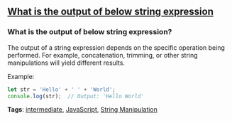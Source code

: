 ## [What is the output of below string expression](#what-is-the-output-of-below-string-expression)

### What is the output of below string expression?

The output of a string expression depends on the specific operation being performed. For example, concatenation, trimming, or other string manipulations will yield different results.

Example:

```javascript
let str = 'Hello' + ' ' + 'World';
console.log(str);  // Output: 'Hello World'
```

**Tags**: [intermediate](./level/intermediate), [JavaScript](./theme/javascript), [String Manipulation](./theme/string_manipulation)



